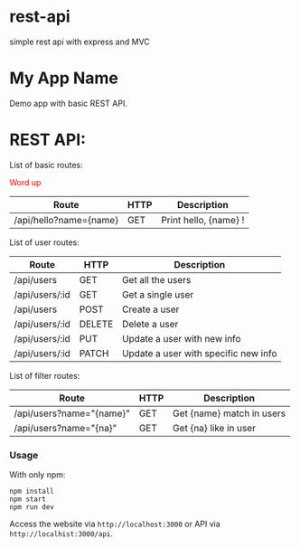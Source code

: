 # rest-api
simple rest api with express and MVC

# My App Name

Demo app with basic REST API.

# REST API:

List of basic routes:

<span style="color:red;">Word up</span>

**Route**| **HTTP** | **Description**
------------ | ------------- | -------------
/api/hello?name={name} | GET | Print hello, {name} !

List of user routes:

**Route** | **HTTP** | **Description**
------------ | ------------- | -------------
/api/users   | GET | Get all the users
/api/users/:id | GET | Get a single user
/api/users | POST | Create a user
/api/users/:id | DELETE | Delete a user
/api/users/:id | PUT | Update a user with new info
/api/users/:id | PATCH | Update a user with specific new info

List of filter routes:

**Route** | **HTTP** | **Description**
------------ | ------------- | -------------
/api/users?name="{name}"  | GET | Get {name} match in users
/api/users?name="{na}" | GET | Get {na} like in user

### **Usage**
With only npm:

```
npm install
npm start
npm run dev
```

Access the website via ``http://localhost:3000`` or API via
``http://localhist:3000/api``.
